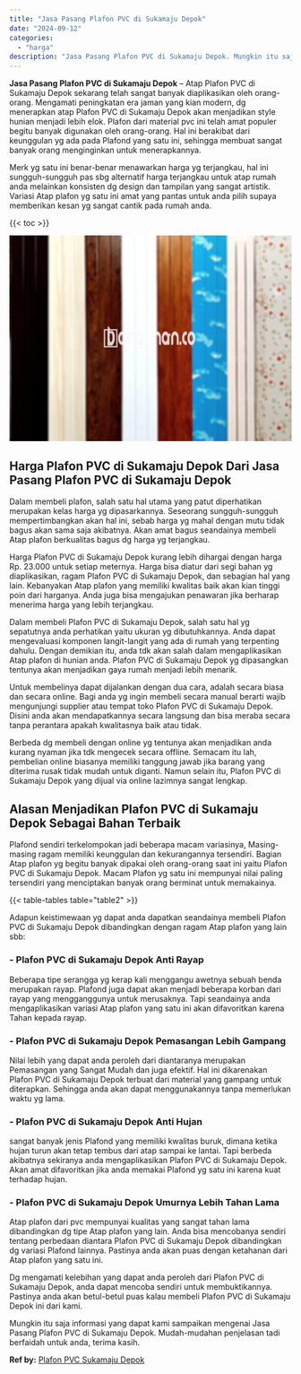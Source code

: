 ```yaml
---
title: "Jasa Pasang Plafon PVC di Sukamaju Depok"
date: "2024-09-12"
categories: 
  - "harga"
description: "Jasa Pasang Plafon PVC di Sukamaju Depok. Mungkin itu saja informasi yang dapat kami sampaikan mengenai Jasa Pasang Plafon PVC di Sukamaju Depok. Mudah-mudah..."
---
```


**Jasa Pasang Plafon PVC di Sukamaju Depok** – Atap Plafon PVC di Sukamaju Depok sekarang telah sangat banyak diaplikasikan oleh orang-orang. Mengamati peningkatan era jaman yang kian modern, dg menerapkan atap Plafon PVC di Sukamaju Depok akan menjadikan style hunian menjadi lebih elok. Plafon dari material pvc ini telah amat populer begitu banyak digunakan oleh orang-orang. Hal ini berakibat dari keunggulan yg ada pada Plafond yang satu ini, sehingga membuat sangat banyak orang menginginkan untuk menerapkannya.

Merk yg satu ini benar-benar menawarkan harga yg terjangkau, hal ini sungguh-sungguh pas sbg alternatif harga terjangkau untuk atap rumah anda melainkan konsisten dg design dan tampilan yang sangat artistik. Variasi Atap plafon yg satu ini amat yang pantas untuk anda pilih supaya memberikan kesan yg sangat cantik pada rumah anda.

{{< toc >}}

![Jasa Pasang Plafon PVC di Sukamaju Depok](/images/flafond-pvc-murah20.png)

## Harga Plafon PVC di Sukamaju Depok Dari Jasa Pasang Plafon PVC di Sukamaju Depok

Dalam membeli plafon, salah satu hal utama yang patut diperhatikan merupakan kelas harga yg dipasarkannya. Seseorang sungguh-sungguh mempertimbangkan akan hal ini, sebab harga yg mahal dengan mutu tidak bagus akan sama saja akibatnya. Akan amat bagus seandainya membeli Atap plafon berkualitas bagus dg harga yg terjangkau.

Harga Plafon PVC di Sukamaju Depok kurang lebih dihargai dengan harga Rp. 23.000 untuk setiap meternya. Harga bisa diatur dari segi bahan yg diaplikasikan, ragam Plafon PVC di Sukamaju Depok, dan sebagian hal yang lain. Kebanyakan Atap plafon yang memiliki kwalitas baik akan kian tinggi poin dari harganya. Anda juga bisa mengajukan penawaran jika berharap menerima harga yang lebih terjangkau.

Dalam membeli Plafon PVC di Sukamaju Depok, salah satu hal yg sepatutnya anda perhatikan yaitu ukuran yg dibutuhkannya. Anda dapat mengevaluasi komponen langit-langit yang ada di rumah yang terpenting dahulu. Dengan demikian itu, anda tdk akan salah dalam mengaplikasikan Atap plafon di hunian anda. Plafon PVC di Sukamaju Depok yg dipasangkan tentunya akan menjadikan gaya rumah menjadi lebih menarik.

Untuk membelinya dapat dijalankan dengan dua cara, adalah secara biasa dan secara online. Bagi anda yg ingin membeli secara manual berarti wajib mengunjungi supplier atau tempat toko Plafon PVC di Sukamaju Depok. Disini anda akan mendapatkannya secara langsung dan bisa meraba secara tanpa perantara apakah kwalitasnya baik atau tidak.

Berbeda dg membeli dengan online yg tentunya akan menjadikan anda kurang nyaman jika tdk mengecek secara offline. Semacam itu lah, pembelian online biasanya memiliki tanggung jawab jika barang yang diterima rusak tidak mudah untuk diganti. Namun selain itu, Plafon PVC di Sukamaju Depok yang dijual via online lazimnya sangat lengkap.

## Alasan Menjadikan Plafon PVC di Sukamaju Depok Sebagai Bahan Terbaik

Plafond sendiri terkelompokan jadi beberapa macam variasinya, Masing-masing ragam memiliki keunggulan dan kekurangannya tersendiri. Bagian Atap plafon yg begitu banyak dipakai oleh orang-orang saat ini yaitu Plafon PVC di Sukamaju Depok. Macam Plafon yg satu ini mempunyai nilai paling tersendiri yang menciptakan banyak orang berminat untuk memakainya.

{{< table-tables table="table2" >}}

Adapun keistimewaan yg dapat anda dapatkan seandainya membeli Plafon PVC di Sukamaju Depok dibandingkan dengan ragam Atap plafon yang lain sbb:

### \- Plafon PVC di Sukamaju Depok Anti Rayap

Beberapa tipe serangga yg kerap kali menggangu awetnya sebuah benda merupakan rayap. Plafond juga dapat akan menjadi beberapa korban dari rayap yang mengganggunya untuk merusaknya. Tapi seandainya anda mengaplikasikan variasi Atap plafon yang satu ini akan difavoritkan karena Tahan kepada rayap.

### \- Plafon PVC di Sukamaju Depok Pemasangan Lebih Gampang

Nilai lebih yang dapat anda peroleh dari diantaranya merupakan Pemasangan yang Sangat Mudah dan juga efektif. Hal ini dikarenakan Plafon PVC di Sukamaju Depok terbuat dari material yang gampang untuk diterapkan. Sehingga anda akan dapat menggunakannya tanpa memerlukan waktu yg lama.

### \- Plafon PVC di Sukamaju Depok Anti Hujan

sangat banyak jenis Plafond yang memiliki kwalitas buruk, dimana ketika hujan turun akan tetap tembus dari atap sampai ke lantai. Tapi berbeda akibatnya sekiranya anda mengaplikasikan Plafon PVC di Sukamaju Depok. Akan amat difavoritkan jika anda memakai Plafond yg satu ini karena kuat terhadap hujan.

### \- Plafon PVC di Sukamaju Depok Umurnya Lebih Tahan Lama

Atap plafon dari pvc mempunyai kualitas yang sangat tahan lama dibandingkan dg tipe Atap plafon yang lain. Anda bisa mencobanya sendiri tentang perbedaan diantara Plafon PVC di Sukamaju Depok dibandingkan dg variasi Plafond lainnya. Pastinya anda akan puas dengan ketahanan dari Atap plafon yang satu ini.

Dg mengamati kelebihan yang dapat anda peroleh dari Plafon PVC di Sukamaju Depok, anda dapat mencoba sendiri untuk membuktikannya. Pastinya anda akan betul-betul puas kalau membeli Plafon PVC di Sukamaju Depok ini dari kami.

Mungkin itu saja informasi yang dapat kami sampaikan mengenai Jasa Pasang Plafon PVC di Sukamaju Depok. Mudah-mudahan penjelasan tadi berfaidah untuk anda, terima kasih.

**Ref by:** [Plafon PVC Sukamaju Depok](https://id.wikipedia.org/wiki/Plafon)
